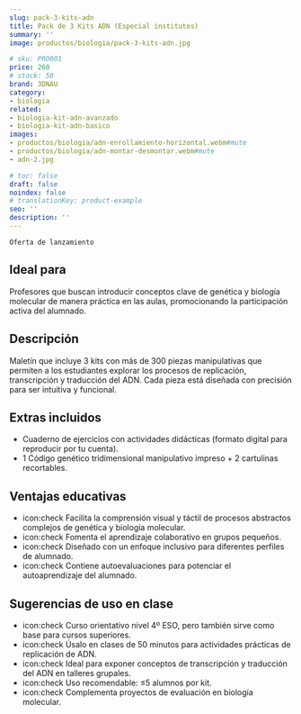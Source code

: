 ```yaml
---
slug: pack-3-kits-adn
title: Pack de 3 Kits ADN (Especial institutos)
summary: ''
image: productos/biologia/pack-3-kits-adn.jpg

# sku: PRO001
price: 260
# stock: 50
brand: 3DNAU
category:
- biologia
related:
- biologia-kit-adn-avanzado
- biologia-kit-adn-basico
images:
- productos/biologia/adn-enrollamiento-horizontal.webm#mute
- productos/biologia/adn-montar-desmontar.webm#mute
- adn-2.jpg

# toc: false
draft: false
noindex: false
# translationKey: product-example
seo: ''
description: ''
---
```

`Oferta de lanzamiento`

## Ideal para

Profesores que buscan introducir conceptos clave de genética y biología molecular de manera práctica en las aulas, promocionando la participación activa del alumnado.

## Descripción

Maletín que incluye 3 kits con más de 300 piezas manipulativas que permiten a los estudiantes explorar los procesos de replicación, transcripción y traducción del ADN. Cada pieza está diseñada con precisión para ser intuitiva y funcional.

## Extras incluidos

- Cuaderno de ejercicios con actividades didácticas (formato digital para reproducir por tu cuenta).
- 1 Código genético tridimensional manipulativo impreso + 2 cartulinas recortables.

## Ventajas educativas

- icon:check Facilita la comprensión visual y táctil de procesos abstractos complejos de genética y biología molecular.   
- icon:check Fomenta el aprendizaje colaborativo en grupos pequeños.
- icon:check Diseñado con un enfoque inclusivo para diferentes perfiles de alumnado.
- icon:check Contiene autoevaluaciones para potenciar el autoaprendizaje del alumnado.

## Sugerencias de uso en clase

- icon:check Curso orientativo nivel 4º ESO, pero también sirve como base para cursos superiores.
- icon:check Úsalo en clases de 50 minutos para actividades prácticas de replicación de ADN.
- icon:check Ideal para exponer conceptos de transcripción y traducción del ADN en talleres grupales.
- icon:check Uso recomendable: ≤5 alumnos por kit.
- icon:check Complementa proyectos de evaluación en biología molecular.
